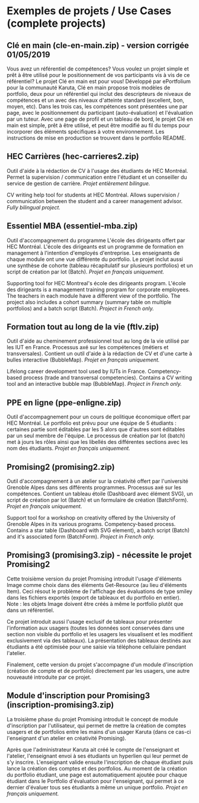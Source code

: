 # Exemples de projets / Use Cases (complete projects)


## Clé en main (cle-en-main.zip) - version corrigée 01/05/2019

Vous avez un référentiel de compétences? Vous voulez un projet simple et prêt à être utilisé pour le positionnement de vos participants vis à vis de ce référentiel? Le projet Clé en main est pour vous! Développé par ePortfolium pour la communauté Karuta, Clé en main propose trois modèles de portfolio, deux pour un référentiel qui inclut des descripteurs de niveaux de compétences et un avec des niveaux d'atteinte standard (excellent, bon, moyen, etc). Dans les trois cas, les compétences sont présentées une par page, avec le positionnement du participant (auto-évaluation) et l'évaluation par un tuteur. Avec une page de profil et un tableau de bord, le projet Clé en main est simple, prêt à être utilisé, et peut être modifié au fil du temps pour incorporer des éléments spécifiques à votre environnement. Les instructions de mise en production se trouvent dans le portfolio README.


## HEC Carrières (hec-carrieres2.zip)

Outil d'aide à la rédaction de CV à l'usage des étudiants de HEC Montréal.
Permet la supervision / communication entre l'étudiant et un conseiller du service de gestion de carrière.
*Projet entièrement bilingue.*

CV writing help tool for students at HEC Montréal.
Allows supervision / communication between the student and a career management advisor.
*Fully bilingual project.*


## Essentiel MBA (essentiel-mba.zip)

Outil d'accompagnement du programme L'école des dirigeants offert par HEC Montréal. L'école des dirigeants est un programme de formation en management à l'intention d'employés d'entreprise.
Les enseignants de chaque module ont une vue différente du portfolio. Le projet inclut aussi une synthèse de cohorte (tableau récapitulatif sur plusieurs portfolios) et un script de création par lot (Batch).
*Projet en français uniquement.*

Supporting tool for HEC Montreal's école des dirigeants program. L'école des dirigeants is a management training program for corporate employees.
The teachers in each module have a different view of the portfolio. The project also includes a cohort summary (summary table on multiple portfolios) and a batch script (Batch).
*Project in French only.*

## Formation tout au long de la vie (ftlv.zip)

Outil d'aide au cheminement professionnel tout au long de la vie utilisé par les IUT en France.
Processus axé sur les compétences (métiers et transversales).
Contient un outil d'aide à la rédaction de CV et d'une carte à bulles interactive (BubbleMap).
*Projet en français uniquement.*

Lifelong career development tool used by IUTs in France.
Competency-based process (trade and transversal competencies).
Contains a CV writing tool and an interactive bubble map (BubbleMap).
*Project in French only.*

## PPE en ligne (ppe-enligne.zip)
Outil d'accompagnement pour un cours de politique économique offert par HEC Montréal. Le portfolio est prévu pour une équipe de 5 étudiants : certaines partie sont éditables par les 5 alors que d'autres sont éditables par un seul membre de l'équipe. Le processus de création par lot (batch) met à jours les rôles ainsi que les libellés des différentes sections avec les nom des étudiants.
*Projet en français uniquement.*

## Promising2 (promising2.zip)

Outil d'accompagnement à un atelier sur la créativité offert par l'université Grenoble Alpes dans ses différents programmes.
Processus axé sur les compétences.
Contient un tableau étoile (Dashboard avec élément SVG), un script de création par lot (Batch) et un formulaire de création (BatchForm).
*Projet en français uniquement.*

Support tool for a workshop on creativity offered by the University of Grenoble Alpes in its various programs.
Competency-based process.
Contains a star table (Dashboard with SVG element), a batch script (Batch) and it's associated form (BatchForm).
*Project in French only.*


## Promising3 (promising3.zip) - nécessite le projet Promising2
Cette troisième version du projet Promising introduit l'usage d'éléments Image comme choix dans des éléments Get-Resource (au lieu d'éléments Item). Ceci résout le problème de l'affichage des évaluations de type smiley dans les fichiers exportés (export de tableaux et du portfolio en entier).
Note : les objets Image doivent être créés à même le portfolio plutôt que dans un référentiel.

Ce projet introduit aussi l'usage exclusif de tableaux pour présenter l'information aux usagers (toutes les données sont conservées dans une section non visible du portfolio et les usagers les visualisent et les modifient exclusivement via des tableaux). La présentation des tableaux destinés aux étudiants a été optimisée pour une saisie via téléphone cellulaire pendant l'atelier.

Finalement, cette version du projet s'accompagne d'un module d'inscription (création de compte et de portfolio) directement par les usagers, une autre nouveauté introduite par ce projet.


## Module d'inscription pour Promising3 (inscription-promising3.zip)
La troisième phase du projet Promising introduit le concept de module d'inscription par l'utilisateur, qui permet de mettre la création de comptes usagers et de portfolios entre les mains d'un usager Karuta (dans ce cas-ci l'enseignant d'un atelier en créativité Promising).

Après que l'administrateur Karuta ait créé le compte de l'enseignant et l'atelier, l'enseignant envoi à ses étudiants un hyperlien qui leur permet de s'y inscrire. L'enseignant valide ensuite l'inscription de chaque étudiant puis lance la création des comptes et des portfolios. Au moment de la création du portfolio étudiant, une page est automatiquement ajoutée pour chaque étudiant dans le Portfolio d'évaluation pour l'enseignant, qui permet à ce dernier d'évaluer tous ses étudiants à même un unique portfolio.
*Projet en français uniquement.*
